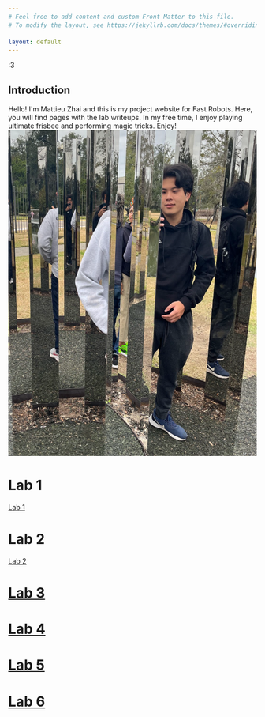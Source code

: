 ```yaml
---
# Feel free to add content and custom Front Matter to this file.
# To modify the layout, see https://jekyllrb.com/docs/themes/#overriding-theme-defaults

layout: default
---
```

:3
## Introduction
Hello! I'm Mattieu Zhai and this is my project website for Fast Robots. 
Here, you will find pages with the lab writeups. In my free time, I enjoy playing ultimate frisbee and 
performing magic tricks. Enjoy!
![ME](/photo.png)
# Lab 1 
[Lab 1](https://mattieuzhai.github.io/Fast_Robots_mz375/lab1/)
# Lab 2
[Lab 2](https://mattieuzhai.github.io/Fast_Robots_mz375/lab2/)
# [Lab 3](https://mattieuzhai.github.io/Fast_Robots_mz375/lab3/)

# [Lab 4](https://mattieuzhai.github.io/Fast_Robots_mz375/lab4/)

# [Lab 5](https://mattieuzhai.github.io/Fast_Robots_mz375/lab5/)

# [Lab 6](https://mattieuzhai.github.io/Fast_Robots_mz375/lab6/)
